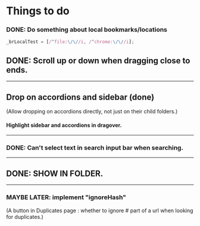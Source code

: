 # Things to do

### DONE: Do something about local bookmarks/locations

```javascript
_brLocalTest = [/^file:\/\//i, /^chrome:\/\//i];
```

## DONE: Scroll up or down when dragging close to ends.

---

## Drop on accordions and sidebar (done)

(Allow dropping on accordions directly, not just on their child folders.)

#### Highlight sidebar and accordions in dragover.

---

### DONE: Can't select text in search input bar when searching.

---

## DONE: SHOW IN FOLDER.

---

### MAYBE LATER: implement "ignoreHash"

(A button in Duplicates page : whether to ignore # part of a url
when looking for duplicates.)
